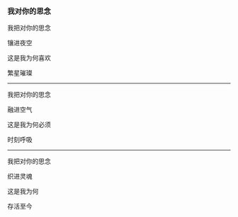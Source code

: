 ### 我对你的思念

我把对你的思念

镶进夜空

这是我为何喜欢

繁星璀璨

---

我把对你的思念

融进空气

这是我为何必须

时刻呼吸

---

我把对你的思念

织进灵魂

这是我为何

存活至今
